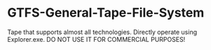 # GTFS-General-Tape-File-System
Tape that supports almost all technologies. Directly operate using Explorer.exe.
DO NOT USE IT FOR COMMERCIAL PURPOSES!
